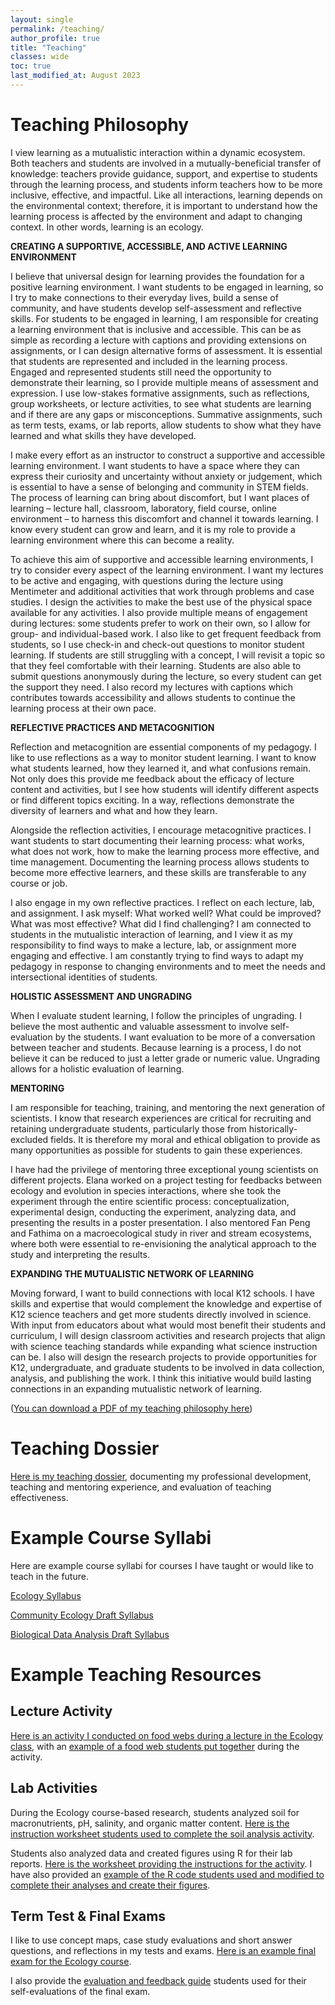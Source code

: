 ```yaml
---
layout: single
permalink: /teaching/
author_profile: true
title: "Teaching"
classes: wide
toc: true
last_modified_at: August 2023
---
```


# Teaching Philosophy

I view learning as a mutualistic interaction within a dynamic ecosystem. Both teachers and students are involved in a mutually-beneficial transfer of knowledge: teachers provide guidance, support, and expertise to students through the learning process, and students inform teachers how to be more inclusive, effective, and impactful. Like all interactions, learning depends on the environmental context; therefore, it is important to understand how the learning process is affected by the environment and adapt to changing context. In other words, learning is an ecology. 

**CREATING A SUPPORTIVE, ACCESSIBLE, AND ACTIVE LEARNING ENVIRONMENT**

I believe that universal design for learning provides the foundation for a positive learning environment. I want students to be engaged in learning, so I try to make connections to their everyday lives, build a sense of community, and have students develop self-assessment and reflective skills. For students to be engaged in learning, I am responsible for creating a learning environment that is inclusive and accessible. This can be as simple as recording a lecture with captions and providing extensions on assignments, or I can design alternative forms of assessment. It is essential that students are represented and included in the learning process. Engaged and represented students still need the opportunity to demonstrate their learning, so I provide multiple means of assessment and expression. I use low-stakes formative assignments, such as reflections, group worksheets, or lecture activities, to see what students are learning and if there are any gaps or misconceptions. Summative assignments, such as term tests, exams, or lab reports, allow students to show what they have learned and what skills they have developed. 

I make every effort as an instructor to construct a supportive and accessible learning environment. I want students to have a space where they can express their curiosity and uncertainty without anxiety or judgement, which is essential to have a sense of belonging and community in STEM fields. The process of learning can bring about discomfort, but I want places of learning – lecture hall, classroom, laboratory, field course, online environment – to harness this discomfort and channel it towards learning. I know every student can grow and learn, and it is my role to provide a learning environment where this can become a reality.

To achieve this aim of supportive and accessible learning environments, I try to consider every aspect of the learning environment. I want my lectures to be active and engaging, with questions during the lecture using Mentimeter and additional activities that work through problems and case studies. I design the activities to make the best use of the physical space available for any activities. I also provide multiple means of engagement during lectures: some students prefer to work on their own, so I allow for group- and individual-based work. I also like to get frequent feedback from students, so I use check-in and check-out questions to monitor student learning. If students are still struggling with a concept, I will revisit a topic so that they feel comfortable with their learning. Students are also able to submit questions anonymously during the lecture, so every student can get the support they need. I also record my lectures with captions which contributes towards accessibility and allows students to continue the learning process at their own pace.

**REFLECTIVE PRACTICES AND METACOGNITION**

Reflection and metacognition are essential components of my pedagogy. I like to use reflections as a way to monitor student learning. I want to know what students learned, how they learned it, and what confusions remain. Not only does this provide me feedback about the efficacy of lecture content and activities, but I see how students will identify different aspects or find different topics exciting. In a way, reflections demonstrate the diversity of learners and what and how they learn.

Alongside the reflection activities, I encourage metacognitive practices. I want students to start documenting their learning process: what works, what does not work, how to make the learning process more effective, and time management. Documenting the learning process allows students to become more effective learners, and these skills are transferable to any course or job.

I also engage in my own reflective practices. I reflect on each lecture, lab, and assignment. I ask myself: What worked well? What could be improved? What was most effective? What did I find challenging? I am connected to students in the mutualistic interaction of learning, and I view it as my responsibility to find ways to make a lecture, lab, or assignment more engaging and effective. I am constantly trying to find ways to adapt my pedagogy in response to changing environments and to meet the needs and intersectional identities of students.

**HOLISTIC ASSESSMENT AND UNGRADING**

When I evaluate student learning, I follow the principles of ungrading. I believe the most authentic and valuable assessment to involve self-evaluation by the students. I want evaluation to be more of a conversation between teacher and students. Because learning is a process, I do not believe it can be reduced to just a letter grade or numeric value. Ungrading allows for a holistic evaluation of learning.

**MENTORING**

I am responsible for teaching, training, and mentoring the next generation of scientists. I know that research experiences are critical for recruiting and retaining undergraduate students, particularly those from historically-excluded fields. It is therefore my moral and ethical obligation to provide as many opportunities as possible for students to gain these experiences. 

I have had the privilege of mentoring three exceptional young scientists on different projects. Elana worked on a project testing for feedbacks between ecology and evolution in species interactions, where she took the experiment through the entire scientific process: conceptualization, experimental design, conducting the experiment, analyzing data, and presenting the results in a poster presentation. I also mentored Fan Peng and Fathima on a macroecological study in river and stream ecosystems, where both were essential to re-envisioning the analytical approach to the study and interpreting the results.

**EXPANDING THE MUTUALISTIC NETWORK OF LEARNING**

Moving forward, I want to build connections with local K12 schools. I have skills and expertise that would complement the knowledge and expertise of K12 science teachers and get more students directly involved in science. With input from educators about what would most benefit their students and curriculum, I will design classroom activities and research projects that align with science teaching standards while expanding what science instruction can be. I also will design the research projects to provide opportunities for K12, undergraduate, and graduate students to be involved in data collection, analysis, and publishing the work. I think this initiative would build lasting connections in an expanding mutualistic network of learning.

([You can download a PDF of my teaching philosophy here](https://dmurraystoker.github.io/assets/teaching_dossier/D_MurrayStoker_Teaching_Philosophy.pdf))


# Teaching Dossier

[Here is my teaching dossier](https://dmurraystoker.github.io/assets/teaching_dossier/D_MurrayStoker_Teaching_Dossier.pdf), documenting my professional development, teaching and mentoring experience, and evaluation of teaching effectiveness.


# Example Course Syllabi

Here are example course syllabi for courses I have taught or would like to teach in the future.

[Ecology Syllabus](https://dmurraystoker.github.io/assets/course_syllabi/BIO205_Syllabus_Ecology-Summer_2023.pdf)

[Community Ecology Draft Syllabus](https://dmurraystoker.github.io/assets/course_syllabi/BIO300_Syllabus_Community_Ecology.pdf)

[Biological Data Analysis Draft Syllabus](https://dmurraystoker.github.io/assets/course_syllabi/BIO380_Syllabus_Biological_Data_Analysis.pdf)


# Example Teaching Resources

## Lecture Activity

[Here is an activity I conducted on food webs during a lecture in the Ecology class](https://dmurraystoker.github.io/assets/teaching_materials/BIO205_Lecture_Activity.pdf), with an [example of a food web students put together](https://dmurraystoker.github.io/assets/teaching_materials/BIO205_food_web_diagram.jpeg) during the activity.


## Lab Activities

During the Ecology course-based research, students analyzed soil for macronutrients, pH, salinity, and organic matter content. [Here is the instruction worksheet students used to complete the soil analysis activity](https://dmurraystoker.github.io/assets/teaching_materials/BIO205_Soil_Analysis_Lab.pdf).

Students also analyzed data and created figures using R for their lab reports. [Here is the worksheet providing the instructions for the activity](https://dmurraystoker.github.io/assets/teaching_materials/BIO205_Data_Analysis_Lab.pdf). I have also provided an [example of the R code students used and modified to complete their analyses and create their figures](https://dmurraystoker.github.io/assets/teaching_materials/BIO205_Script_2.Rmd).


## Term Test & Final Exams

I like to use concept maps, case study evaluations and short answer questions, and reflections in my tests and exams. [Here is an example final exam for the Ecology course](https://dmurraystoker.github.io/assets/teaching_materials/BIO205_Final_Exam.pdf).

I also provide the [evaluation and feedback guide](https://dmurraystoker.github.io/assets/teaching_materials/BIO205_Final_Exam_Evaluation_Guide.pdf) students used for their self-evaluations of the final exam.


